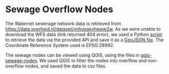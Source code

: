 # Sewage Overflow Nodes

The Waternet sewerage network data is retrieved from https://data.overheid.nl/dataset/xnhveaeyheww2w. 
As we were unable to download the WFS data (link returned 404 error), we used a Python [script](../../code/parse_sewer_data.py) to retrieve the data via the provided API and save it as a [GeoJSON file](../../data/sewage_nodes.geojson). 
The Coordinate Reference System used is EPSG:28992.

The sewage nodes can be viewed using QGIS, using the files in [qgis-sewage-nodes](../../data/qgis-sewage-nodes). We used QGIS to filter the nodes into overflow and non-overflow nodes, and saved the data to csv files.

